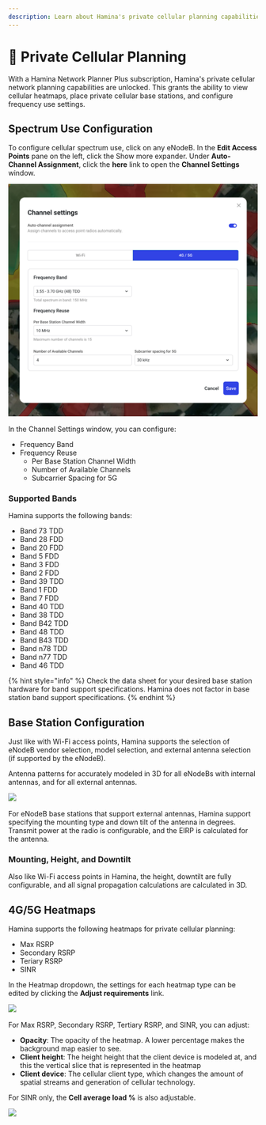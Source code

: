 ```yaml
---
description: Learn about Hamina's private cellular planning capabilities.
---
```


# 📶 Private Cellular Planning

With a Hamina Network Planner Plus subscription, Hamina's private cellular network planning capabilities are unlocked. This grants the ability to view cellular heatmaps, place private cellular base stations, and configure frequency use settings.

## Spectrum Use Configuration

To configure cellular spectrum use, click on any eNodeB. In the **Edit Access Points** pane on the left, click the Show more expander. Under **Auto-Channel Assignment**, click the **here** link to open the **Channel Settings** window.

![](<../.gitbook/assets/Spectrum Use Configuration.png>)

In the Channel Settings window, you can configure:

* Frequency Band
* Frequency Reuse
  * Per Base Station Channel Width
  * Number of Available Channels
  * Subcarrier Spacing for 5G

### Supported Bands

Hamina supports the following bands:

* Band 73 TDD
* Band 28 FDD
* Band 20 FDD
* Band 5 FDD
* Band 3 FDD
* Band 2 FDD
* Band 39 TDD
* Band 1 FDD
* Band 7 FDD
* Band 40 TDD
* Band 38 TDD
* Band B42 TDD
* Band 48 TDD
* Band B43 TDD
* Band n78 TDD
* Band n77 TDD
* Band 46 TDD

{% hint style="info" %}
Check the data sheet for your desired base station hardware for band support specifications. Hamina does not factor in base station band support specifications.
{% endhint %}

## Base Station Configuration

Just like with Wi-Fi access points, Hamina supports the selection of eNodeB vendor selection, model selection, and external antenna selection (if supported by the eNodeB).&#x20;

Antenna patterns for accurately modeled in 3D for all eNodeBs with internal antennas, and for all external antennas.

![](../.gitbook/assets/cellular\_antenna\_model.png)

For eNodeB base stations that support external antennas, Hamina support specifying the mounting type and down tilt of the antenna in degrees. Transmit power at the radio is configurable, and the EIRP is calculated for the antenna.

### Mounting, Height, and Downtilt

Also like Wi-Fi access points in Hamina, the height, downtilt are fully configurable, and all signal propagation calculations are calculated in 3D.

## 4G/5G Heatmaps

Hamina supports the following heatmaps for private cellular planning:

* Max RSRP
* Secondary RSRP
* Teriary RSRP
* SINR

In the Heatmap dropdown, the settings for each heatmap type can be edited by clicking the **Adjust requirements** link.

![](../.gitbook/assets/cellular\_heatmaps.png)

For Max RSRP, Secondary RSRP, Tertiary RSRP, and SINR, you can adjust:

* **Opacity**: The opacity of the heatmap. A lower percentage makes the background map easier to see.
* **Client height**: The height height that the client device is modeled at, and this the vertical slice that is represented in the heatmap
* **Client device**: The cellular client type, which changes the amount of spatial streams and generation of cellular technology.

For SINR only, the **Cell average load %** is also adjustable.

![](../.gitbook/assets/sinr\_requirements.png)



